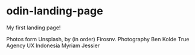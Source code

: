 # odin-landing-page
My first landing page!

Photos form Unsplash, by (in order)
Firosnv. Photography
Ben Kolde
True Agency 
UX Indonesia
Myriam Jessier